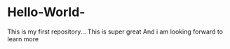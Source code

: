 # Hello-World-
This is my first repository... This is super great 
And i am looking forward to learn more 
